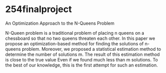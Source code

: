 # 254finalproject
An Optimization Approach to the N-Queens Problem

N-Queen problem is a traditional problem of placing n queens on a chessboard so that no two queens threaten each other. In this paper we propose an optimization-based method for finding the solutions of n-queens problem. Moreover, we proposed a statistical estimation method to determine the number of solutions m. The result of this estimation method is close to the true value Even if we found much less than m solutions. To the best of our knowledge, this is the first attempt for such an estimation.
